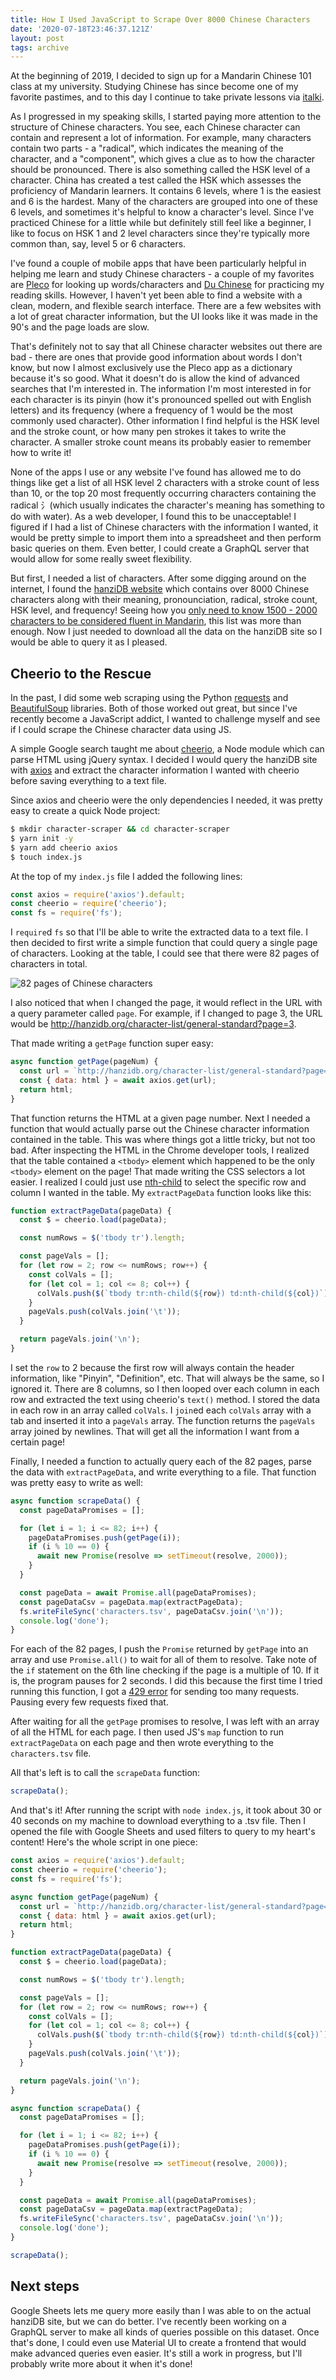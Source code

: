 ```yaml
---
title: How I Used JavaScript to Scrape Over 8000 Chinese Characters
date: '2020-07-18T23:46:37.121Z'
layout: post
tags: archive
---
```


At the beginning of 2019, I decided to sign up for a Mandarin Chinese 101 class at my university. Studying Chinese has since become one of my favorite pastimes, and to this day I continue to take private lessons via [italki](https://www.italki.com/).

As I progressed in my speaking skills, I started paying more attention to the structure of Chinese characters. You see, each Chinese character can contain and represent a lot of information. For example, many characters contain two parts - a "radical", which indicates the meaning of the character, and a "component", which gives a clue as to how the character should be pronounced. There is also something called the HSK level of a character. China has created a test called the HSK which assesses the proficiency of Mandarin learners. It contains 6 levels, where 1 is the easiest and 6 is the hardest. Many of the characters are grouped into one of these 6 levels, and sometimes it's helpful to know a character's level. Since I've practiced Chinese for a little while but definitely still feel like a beginner, I like to focus on HSK 1 and 2 level characters since they're typically more common than, say, level 5 or 6 characters.

I've found a couple of mobile apps that have been particularly helpful in helping me learn and study Chinese characters - a couple of my favorites are [Pleco](https://www.pleco.com/) for looking up words/characters and [Du Chinese](https://www.duchinese.net/) for practicing my reading skills. However, I haven't yet been able to find a website with a clean, modern, and flexible search interface. There are a few websites with a lot of great character information, but the UI looks like it was made in the 90's and the page loads are slow.

That's definitely not to say that all Chinese character websites out there are bad - there are ones that provide good information about words I don't know, but now I almost exclusively use the Pleco app as a dictionary because it's so good. What it doesn't do is allow the kind of advanced searches that I'm interested in. The information I'm most interested in for each character is its pinyin (how it's pronounced spelled out with English letters) and its frequency (where a frequency of 1 would be the most commonly used character). Other information I find helpful is the HSK level and the stroke count, or how many pen strokes it takes to write the character. A smaller stroke count means its probably easier to remember how to write it!

None of the apps I use or any website I've found has allowed me to do things like get a list of all HSK level 2 characters with a stroke count of less than 10, or the top 20 most frequently occurring characters containing the radical 氵(which usually indicates the character's meaning has something to do with water). As a web developer, I found this to be unacceptable! I figured if I had a list of Chinese characters with the information I wanted, it would be pretty simple to import them into a spreadsheet and then perform basic queries on them. Even better, I could create a GraphQL server that would allow for some really sweet flexibility.

But first, I needed a list of characters. After some digging around on the internet, I found the [hanziDB website](http://hanzidb.org/character-list/general-standard?page=1) which contains over 8000 Chinese characters along with their meaning, pronounciation, radical, stroke count, HSK level, and frequency! Seeing how you [only need to know 1500 - 2000 characters to be considered fluent in Mandarin](https://www.fluentu.com/blog/chinese/2018/09/19/how-many-chinese-characters-do-i-need-to-know/), this list was more than enough. Now I just needed to download all the data on the hanziDB site so I would be able to query it as I pleased.

## Cheerio to the Rescue

In the past, I did some web scraping using the Python [requests](https://requests.readthedocs.io/en/master/) and [BeautifulSoup](https://www.crummy.com/software/BeautifulSoup/bs4/doc/) libraries. Both of those worked out great, but since I've recently become a JavaScript addict, I wanted to challenge myself and see if I could scrape the Chinese character data using JS.

A simple Google search taught me about [cheerio](https://cheerio.js.org/), a Node module which can parse HTML using jQuery syntax. I decided I would query the hanziDB site with [axios](https://www.npmjs.com/package/axios) and extract the character information I wanted with cheerio before saving everything to a text file.

Since axios and cheerio were the only dependencies I needed, it was pretty easy to create a quick Node project:

```bash
$ mkdir character-scraper && cd character-scraper
$ yarn init -y
$ yarn add cheerio axios
$ touch index.js
```

At the top of my `index.js` file I added the following lines:

```js
const axios = require('axios').default;
const cheerio = require('cheerio');
const fs = require('fs');
```

I `require`d `fs` so that I'll be able to write the extracted data to a text file. I then decided to first write a simple function that could query a single page of characters. Looking at the table, I could see that there were 82 pages of characters in total.

![82 pages of Chinese characters](/assets/82pages.png)

I also noticed that when I changed the page, it would reflect in the URL with a query parameter called `page`. For example, if I changed to page 3, the URL would be http://hanzidb.org/character-list/general-standard?page=3.

That made writing a `getPage` function super easy:

```js
async function getPage(pageNum) {
  const url = `http://hanzidb.org/character-list/general-standard?page=${pageNum}`;
  const { data: html } = await axios.get(url);
  return html;
}
```

That function returns the HTML at a given page number. Next I needed a function that would actually parse out the Chinese character information contained in the table. This was where things got a little tricky, but not too bad. After inspecting the HTML in the Chrome developer tools, I realized that the table contained a `<tbody>` element which happened to be the only `<tbody>` element on the page! That made writing the CSS selectors a lot easier. I realized I could just use [nth-child](https://developer.mozilla.org/en-US/docs/Web/CSS/:nth-child) to select the specific row and column I wanted in the table. My `extractPageData` function looks like this:

```js
function extractPageData(pageData) {
  const $ = cheerio.load(pageData);

  const numRows = $('tbody tr').length;

  const pageVals = [];
  for (let row = 2; row <= numRows; row++) {
    const colVals = [];
    for (let col = 1; col <= 8; col++) {
      colVals.push($(`tbody tr:nth-child(${row}) td:nth-child(${col})`).text());
    }
    pageVals.push(colVals.join('\t'));
  }

  return pageVals.join('\n');
}
```

I set the `row` to 2 because the first row will always contain the header information, like "Pinyin", "Definition", etc. That will always be the same, so I ignored it. There are 8 columns, so I then looped over each column in each row and extracted the text using cheerio's `text()` method. I stored the data in each row in an array called `colVals`. I `join`ed each `colVals` array with a tab and inserted it into a `pageVals` array. The function returns the `pageVals` array joined by newlines. That will get all the information I want from a certain page!

Finally, I needed a function to actually query each of the 82 pages, parse the data with `extractPageData`, and write everything to a file. That function was pretty easy to write as well:

```js
async function scrapeData() {
  const pageDataPromises = [];

  for (let i = 1; i <= 82; i++) {
    pageDataPromises.push(getPage(i));
    if (i % 10 == 0) {
      await new Promise(resolve => setTimeout(resolve, 2000));
    }
  }

  const pageData = await Promise.all(pageDataPromises);
  const pageDataCsv = pageData.map(extractPageData);
  fs.writeFileSync('characters.tsv', pageDataCsv.join('\n'));
  console.log('done');
}
```

For each of the 82 pages, I push the `Promise` returned by `getPage` into an array and use `Promise.all()` to wait for all of them to resolve. Take note of the `if` statement on the 6th line checking if the page is a multiple of 10. If it is, the program pauses for 2 seconds. I did this because the first time I tried running this function, I got a [429 error](https://developer.mozilla.org/en-US/docs/Web/HTTP/Status/429) for sending too many requests. Pausing every few requests fixed that.

After waiting for all the `getPage` promises to resolve, I was left with an array of all the HTML for each page. I then used JS's `map` function to run `extractPageData` on each page and then wrote everything to the `characters.tsv` file.

All that's left is to call the `scrapeData` function:

```js
scrapeData();
```

And that's it! After running the script with `node index.js`, it took about 30 or 40 seconds on my machine to download everything to a .tsv file. Then I opened the file with Google Sheets and used filters to query to my heart's content! Here's the whole script in one piece:

```js
const axios = require('axios').default;
const cheerio = require('cheerio');
const fs = require('fs');

async function getPage(pageNum) {
  const url = `http://hanzidb.org/character-list/general-standard?page=${pageNum}`;
  const { data: html } = await axios.get(url);
  return html;
}

function extractPageData(pageData) {
  const $ = cheerio.load(pageData);

  const numRows = $('tbody tr').length;

  const pageVals = [];
  for (let row = 2; row <= numRows; row++) {
    const colVals = [];
    for (let col = 1; col <= 8; col++) {
      colVals.push($(`tbody tr:nth-child(${row}) td:nth-child(${col})`).text());
    }
    pageVals.push(colVals.join('\t'));
  }

  return pageVals.join('\n');
}

async function scrapeData() {
  const pageDataPromises = [];

  for (let i = 1; i <= 82; i++) {
    pageDataPromises.push(getPage(i));
    if (i % 10 == 0) {
      await new Promise(resolve => setTimeout(resolve, 2000));
    }
  }

  const pageData = await Promise.all(pageDataPromises);
  const pageDataCsv = pageData.map(extractPageData);
  fs.writeFileSync('characters.tsv', pageDataCsv.join('\n'));
  console.log('done');
}

scrapeData();
```

## Next steps

Google Sheets lets me query more easily than I was able to on the actual hanziDB site, but we can do better. I've recently been working on a GraphQL server to make all kinds of queries possible on this dataset. Once that's done, I could even use Material UI to create a frontend that would make advanced queries even easier. It's still a work in progress, but I'll probably write more about it when it's done!
